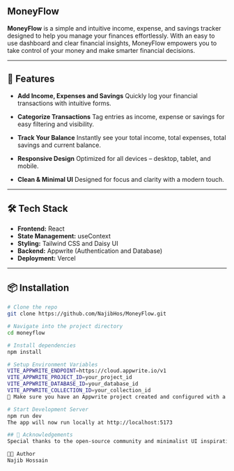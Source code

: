 ## MoneyFlow

**MoneyFlow** is a simple and intuitive income, expense, and savings tracker designed to help you manage your finances effortlessly. With an easy to use dashboard and clear financial insights, MoneyFlow empowers you to take control of your money and make smarter financial decisions.

---

## 🚀 Features
- **Add Income, Expenses and Savings**
  Quickly log your financial transactions with intuitive forms.

- **Categorize Transactions**
  Tag entries as income, expense or savings for easy filtering and visibility.

- **Track Your Balance**
  Instantly see your total income, total expenses, total savings and current balance.

- **Responsive Design**
  Optimized for all devices – desktop, tablet, and mobile.

- **Clean & Minimal UI**
  Designed for focus and clarity with a modern touch.

---

## 🛠️ Tech Stack

- **Frontend:** React
- **State Management:** useContext
- **Styling:** Tailwind CSS and Daisy UI
- **Backend:** Appwrite (Authentication and Database)
- **Deployment:** Vercel

---

## 📦 Installation

```bash
# Clone the repo
git clone https://github.com/NajibHos/MoneyFlow.git

# Navigate into the project directory
cd moneyflow

# Install dependencies
npm install

# Setup Environment Variables
VITE_APPWRITE_ENDPOINT=https://cloud.appwrite.io/v1
VITE_APPWRITE_PROJECT_ID=your_project_id
VITE_APPWRITE_DATABASE_ID=your_database_id
VITE_APPWRITE_COLLECTION_ID=your_collection_id
🔐 Make sure you have an Appwrite project created and configured with a database and collection if you’re using a backend.

# Start Development Server
npm run dev
The app will now run locally at http://localhost:5173

## 🙌 Acknowledgements
Special thanks to the open-source community and minimalist UI inspirations that guided this project.

🧑‍💻 Author
Najib Hossain
